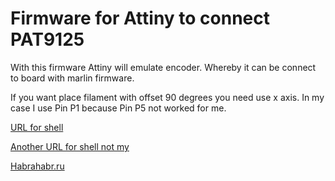 # Firmware for Attiny to connect  PAT9125

With this firmware Attiny will emulate encoder. Whereby it can be connect to board with marlin firmware. 

If you want place filament with offset 90 degrees you need use x axis.
In my case I use Pin P1 because Pin P5  not worked for me.

[URL for shell](https://www.thingiverse.com/thing:4878669)

[Another URL for shell not my](https://www.thingiverse.com/thing:3387643)

[Habrahabr.ru](https://habr.com/ru/users/deema35/posts/)